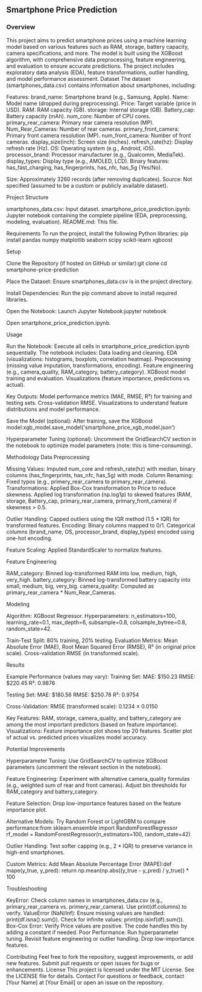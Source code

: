 ## Smartphone Price Prediction
### Overview
This project aims to predict smartphone prices using a machine learning model based on various features such as RAM, storage, battery capacity, camera specifications, and more. The model is built using the XGBoost algorithm, with comprehensive data preprocessing, feature engineering, and evaluation to ensure accurate predictions. The project includes exploratory data analysis (EDA), feature transformations, outlier handling, and model performance assessment.
Dataset
The dataset (smartphones_data.csv) contains information about smartphones, including:

Features:
brand_name: Smartphone brand (e.g., Samsung, Apple).
Name: Model name (dropped during preprocessing).
Price: Target variable (price in USD).
RAM: RAM capacity (GB).
storage: Internal storage (GB).
Battery_cap: Battery capacity (mAh).
num_core: Number of CPU cores.
primary_rear_camera: Primary rear camera resolution (MP).
Num_Rear_Cameras: Number of rear cameras.
primary_front_camera: Primary front camera resolution (MP).
num_front_camera: Number of front cameras.
display_size(inch): Screen size (inches).
refresh_rate(hz): Display refresh rate (Hz).
OS: Operating system (e.g., Android, iOS).
processor_brand: Processor manufacturer (e.g., Qualcomm, MediaTek).
display_types: Display type (e.g., AMOLED, LCD).
Binary features: has_fast_charging, has_fingerprints, has_nfc, has_5g (Yes/No).


Size: Approximately 3260 records (after removing duplicates).
Source: Not specified (assumed to be a custom or publicly available dataset).

Project Structure

smartphones_data.csv: Input dataset.
smartphone_price_prediction.ipynb: Jupyter notebook containing the complete pipeline (EDA, preprocessing, modeling, evaluation).
README.md: This file.

Requirements
To run the project, install the following Python libraries:
pip install pandas numpy matplotlib seaborn scipy scikit-learn xgboost

Setup

Clone the Repository (if hosted on GitHub or similar):git clone <repository-url>
cd smartphone-price-prediction


Place the Dataset:
Ensure smartphones_data.csv is in the project directory.


Install Dependencies:
Run the pip command above to install required libraries.


Open the Notebook:
Launch Jupyter Notebook:jupyter notebook


Open smartphone_price_prediction.ipynb.



Usage

Run the Notebook:
Execute all cells in smartphone_price_prediction.ipynb sequentially.
The notebook includes:
Data loading and cleaning.
EDA (visualizations: histograms, boxplots, correlation heatmap).
Preprocessing (missing value imputation, transformations, encoding).
Feature engineering (e.g., camera_quality, RAM_category, battery_category).
XGBoost model training and evaluation.
Visualizations (feature importance, predictions vs. actual).




Key Outputs:
Model performance metrics (MAE, RMSE, R²) for training and testing sets.
Cross-validation RMSE.
Visualizations to understand feature distributions and model performance.


Save the Model (optional):
After training, save the XGBoost model:xgb_model.save_model('smartphone_price_xgb_model.json')




Hyperparameter Tuning (optional):
Uncomment the GridSearchCV section in the notebook to optimize model parameters (note: this is time-consuming).



Methodology
Data Preprocessing

Missing Values: Imputed num_core and refresh_rate(hz) with median, binary columns (has_fingerprints, has_nfc, has_5g) with mode.
Column Renaming: Fixed typos (e.g., primery_rear_camera to primary_rear_camera).
Transformations:
Applied Box-Cox transformation to Price to reduce skewness.
Applied log transformation (np.log1p) to skewed features (RAM, storage, Battery_cap, primary_rear_camera, primary_front_camera) if skewness > 0.5.


Outlier Handling: Capped outliers using the IQR method (1.5 * IQR) for transformed features.
Encoding:
Binary columns mapped to 0/1.
Categorical columns (brand_name, OS, processor_brand, display_types) encoded using one-hot encoding.


Feature Scaling: Applied StandardScaler to normalize features.

Feature Engineering

RAM_category: Binned log-transformed RAM into low, medium, high, very_high.
battery_category: Binned log-transformed battery capacity into small, medium, big, very_big.
camera_quality: Computed as primary_rear_camera * Num_Rear_Cameras.

Modeling

Algorithm: XGBoost Regressor.
Hyperparameters:
n_estimators=100, learning_rate=0.1, max_depth=6, subsample=0.8, colsample_bytree=0.8, random_state=42.


Train-Test Split: 80% training, 20% testing.
Evaluation Metrics:
Mean Absolute Error (MAE), Root Mean Squared Error (RMSE), R² (in original price scale).
Cross-validation RMSE (in transformed scale).



Results

Example Performance (values may vary):
Training Set:
MAE: $150.23
RMSE: $220.45
R²: 0.9876


Testing Set:
MAE: $180.56
RMSE: $250.78
R²: 0.9754


Cross-Validation: RMSE (transformed scale): 0.1234 ± 0.0150


Key Features: RAM, storage, camera_quality, and battery_category are among the most important predictors (based on feature importance).
Visualizations:
Feature importance plot shows top 20 features.
Scatter plot of actual vs. predicted prices visualizes model accuracy.



Potential Improvements

Hyperparameter Tuning:
Use GridSearchCV to optimize XGBoost parameters (uncomment the relevant section in the notebook).


Feature Engineering:
Experiment with alternative camera_quality formulas (e.g., weighted sum of rear and front cameras).
Adjust bin thresholds for RAM_category and battery_category.


Feature Selection:
Drop low-importance features based on the feature importance plot.


Alternative Models:
Try Random Forest or LightGBM to compare performance:from sklearn.ensemble import RandomForestRegressor
rf_model = RandomForestRegressor(n_estimators=100, random_state=42)




Outlier Handling:
Test softer capping (e.g., 2 * IQR) to preserve variance in high-end smartphones.


Custom Metrics:
Add Mean Absolute Percentage Error (MAPE):def mape(y_true, y_pred):
    return np.mean(np.abs((y_true - y_pred) / y_true)) * 100





Troubleshooting

KeyError: Check column names in smartphones_data.csv (e.g., primary_rear_camera vs. primery_rear_camera). Use print(df.columns) to verify.
ValueError (NaN/Inf): Ensure missing values are handled: print(df.isna().sum()). Check for infinite values: print(np.isinf(df).sum()).
Box-Cox Error: Verify Price values are positive. The code handles this by adding a constant if needed.
Poor Performance:
Run hyperparameter tuning.
Revisit feature engineering or outlier handling.
Drop low-importance features.



Contributing
Feel free to fork the repository, suggest improvements, or add new features. Submit pull requests or open issues for bugs or enhancements.
License
This project is licensed under the MIT License. See the LICENSE file for details.
Contact
For questions or feedback, contact [Your Name] at [Your Email] or open an issue on the repository.
